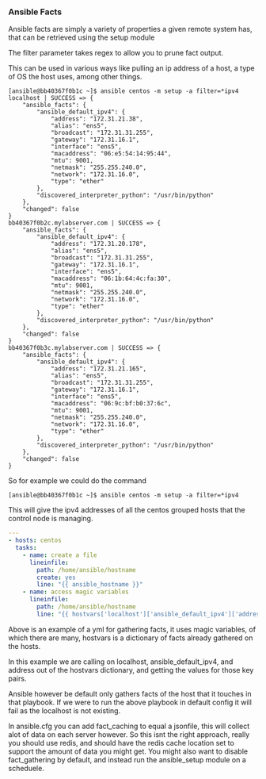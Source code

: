 ### Ansible Facts

Ansible facts are simply a variety of properties a given remote system has, that can be retrieved using the setup module

The filter parameter takes regex to allow you to prune fact output.

This can be used in various ways like pulling an ip address of a host, a type of OS the host uses, among other things.

```console
[ansible@bb40367f0b1c ~]$ ansible centos -m setup -a filter=*ipv4
localhost | SUCCESS => {
    "ansible_facts": {
        "ansible_default_ipv4": {
            "address": "172.31.21.38",
            "alias": "ens5",
            "broadcast": "172.31.31.255",
            "gateway": "172.31.16.1",
            "interface": "ens5",
            "macaddress": "06:e5:54:14:95:44",
            "mtu": 9001,
            "netmask": "255.255.240.0",
            "network": "172.31.16.0",
            "type": "ether"
        },
        "discovered_interpreter_python": "/usr/bin/python"
    },
    "changed": false
}
bb40367f0b2c.mylabserver.com | SUCCESS => {
    "ansible_facts": {
        "ansible_default_ipv4": {
            "address": "172.31.20.178",
            "alias": "ens5",
            "broadcast": "172.31.31.255",
            "gateway": "172.31.16.1",
            "interface": "ens5",
            "macaddress": "06:1b:64:4c:fa:30",
            "mtu": 9001,
            "netmask": "255.255.240.0",
            "network": "172.31.16.0",
            "type": "ether"
        },
        "discovered_interpreter_python": "/usr/bin/python"
    },
    "changed": false
}
bb40367f0b3c.mylabserver.com | SUCCESS => {
    "ansible_facts": {
        "ansible_default_ipv4": {
            "address": "172.31.21.165",
            "alias": "ens5",
            "broadcast": "172.31.31.255",
            "gateway": "172.31.16.1",
            "interface": "ens5",
            "macaddress": "06:9c:bf:b0:37:6c",
            "mtu": 9001,
            "netmask": "255.255.240.0",
            "network": "172.31.16.0",
            "type": "ether"
        },
        "discovered_interpreter_python": "/usr/bin/python"
    },
    "changed": false
}
```

So for example we could do the command

```console
[ansible@bb40367f0b1c ~]$ ansible centos -m setup -a filter=*ipv4
```

This will give the ipv4 addresses of all the centos grouped hosts that the control node is managing.

```yml
---
- hosts: centos
  tasks:
    - name: create a file
      lineinfile:
        path: /home/ansible/hostname
        create: yes
        line: "{{ ansible_hostname }}"
    - name: access magic variables
      lineinfile:
        path: /home/ansible/hostname
        line: "{{ hostvars['localhost']['ansible_default_ipv4']['address'] }}"
```

Above is an example of a yml for gathering facts, it uses magic variables, of which there are many, hostvars is a dictionary of facts already gathered on the hosts.

In this example we are calling on localhost, ansible_default_ipv4, and address out of the hostvars dictionary, and getting the values for those key pairs.

Ansible however be default only gathers facts of the host that it touches in that playbook. If we were to run the above playbook in default config it will fail as the localhost is not existing.

In ansible.cfg you can add fact_caching to equal a jsonfile, this will collect alot of data on each server however. So this isnt the right approach, really you should use redis, and should have the redis cache location set to support the amount of data you might get. You might also want to disable fact_gathering by default, and instead run the ansible_setup module on a scheduele.
